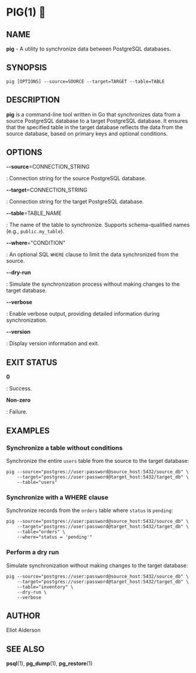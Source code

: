 # PIG(1)                                                         🐷

## NAME

**pig** - A utility to synchronize data between PostgreSQL databases. 

## SYNOPSIS

    pig [OPTIONS] --source=SOURCE --target=TARGET --table=TABLE

## DESCRIPTION

**pig** is a command-line tool written in Go that synchronizes data from a source PostgreSQL database to a target PostgreSQL database. It ensures that the specified table in the target database reflects the data from the source database, based on primary keys and optional conditions.

## OPTIONS

**--source**=CONNECTION\_STRING

:   Connection string for the source PostgreSQL database.

**--target**=CONNECTION\_STRING

:   Connection string for the target PostgreSQL database.

**--table**=TABLE\_NAME

:   The name of the table to synchronize. Supports schema-qualified names (e.g., `public.my_table`).

**--where**="CONDITION"

:   An optional SQL `WHERE` clause to limit the data synchronized from the source.

**--dry-run**

:   Simulate the synchronization process without making changes to the target database.

**--verbose**

:   Enable verbose output, providing detailed information during synchronization.

**--version**

:   Display version information and exit.

## EXIT STATUS

**0**

:   Success.

**Non-zero**

:   Failure.

## EXAMPLES

### Synchronize a table without conditions

Synchronize the entire `users` table from the source to the target database:

```
pig --source="postgres://user:password@source_host:5432/source_db" \
    --target="postgres://user:password@target_host:5432/target_db" \
    --table="users"
```

### Synchronize with a WHERE clause

Synchronize records from the `orders` table where `status` is `pending`:

```
pig --source="postgres://user:password@source_host:5432/source_db" \
    --target="postgres://user:password@target_host:5432/target_db" \
    --table="orders" \
    --where="status = 'pending'"
```

### Perform a dry run

Simulate synchronization without making changes to the target database:

```
pig --source="postgres://user:password@source_host:5432/source_db" \
    --target="postgres://user:password@target_host:5432/target_db" \
    --table="inventory" \
    --dry-run \
    --verbose
```

## AUTHOR

Eliot Alderson

## SEE ALSO

**psql**(1), **pg_dump**(1), **pg_restore**(1)

